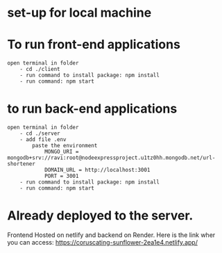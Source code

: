 # set-up for local machine
# To run front-end applications
    open terminal in folder
        - cd ./client
        - run command to install package: npm install
        - run command: npm start

# to run back-end applications
    open terminal in folder
        - cd ./server
        - add file .env
            paste the environment
                MONGO_URI = mongodb+srv://ravi:root@nodeexpressproject.u1tz0hh.mongodb.net/url-shortener
                DOMAIN_URL = http://localhost:3001
                PORT = 3001
        - run command to install package: npm install
        - run command: npm start
            

# Already deployed to the server.
Frontend Hosted on netlify and backend on Render.
Here is the link wher you can access: https://coruscating-sunflower-2ea1e4.netlify.app/